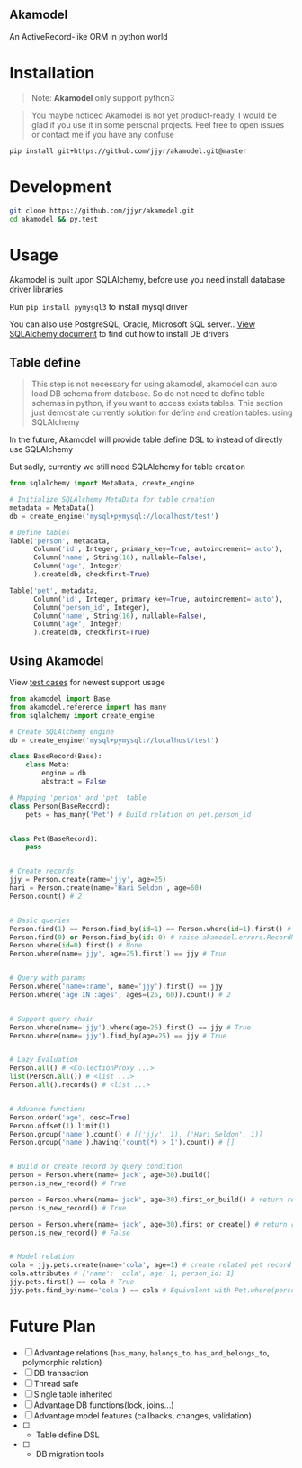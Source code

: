 Akamodel
------------

An ActiveRecord-like ORM in python world

# Installation

> Note: **Akamodel** only support python3

> You maybe noticed Akamodel is not yet product-ready, I would be glad if you use it in some personal projects. Feel free to open issues or  contact me if you have any confuse

`pip install git+https://github.com/jjyr/akamodel.git@master`

# Development

``` bash
git clone https://github.com/jjyr/akamodel.git
cd akamodel && py.test
```

# Usage

Akamodel is built upon SQLAlchemy, before use you need install database driver libraries

Run `pip install pymysql3` to install mysql driver

You can also use PostgreSQL, Oracle, Microsoft SQL server.. [View SQLAlchemy document](http://docs.sqlalchemy.org/en/latest/dialects/index.html) to find out how to install DB drivers

## Table define
> This step is not necessary for using akamodel, akamodel can auto load DB schema from database. So do not need to define table schemas in python, if you want to access exists tables. This section just demostrate currently solution for define and creation tables: using SQLAlchemy

 In the future, Akamodel will provide table define DSL to instead of directly use SQLAlchemy

 But sadly, currently we still need SQLAlchemy for table creation
``` python
from sqlalchemy import MetaData, create_engine

# Initialize SQLAlchemy MetaData for table creation
metadata = MetaData()
db = create_engine('mysql+pymysql://localhost/test')

# Define tables
Table('person', metadata,
      Column('id', Integer, primary_key=True, autoincrement='auto'),
      Column('name', String(16), nullable=False),
      Column('age', Integer)
      ).create(db, checkfirst=True)

Table('pet', metadata,
      Column('id', Integer, primary_key=True, autoincrement='auto'),
      Column('person_id', Integer),
      Column('name', String(16), nullable=False),
      Column('age', Integer)
      ).create(db, checkfirst=True)
```

## Using Akamodel

View [test cases](/test) for newest support usage

``` python
from akamodel import Base
from akamodel.reference import has_many
from sqlalchemy import create_engine

# Create SQLAlchemy engine
db = create_engine('mysql+pymysql://localhost/test')

class BaseRecord(Base):
    class Meta:
        engine = db
        abstract = False

# Mapping 'person' and 'pet' table
class Person(BaseRecord):
    pets = has_many('Pet') # Build relation on pet.person_id


class Pet(BaseRecord):
    pass


# Create records
jjy = Person.create(name='jjy', age=25)
hari = Person.create(name='Hari Seldon', age=60)
Person.count() # 2


# Basic queries
Person.find(1) == Person.find_by(id=1) == Person.where(id=1).first() # true
Person.find(0) or Person.find_by(id: 0) # raise akamodel.errors.RecordNotFound
Person.where(id=0).first() # None
Person.where(name='jjy', age=25).first() == jjy # True


# Query with params
Person.where('name=:name', name='jjy').first() == jjy
Person.where('age IN :ages', ages=(25, 60)).count() # 2


# Support query chain
Person.where(name='jjy').where(age=25).first() == jjy # True
Person.where(name='jjy').find_by(age=25) == jjy # True


# Lazy Evaluation
Person.all() # <CollectionProxy ...>
list(Person.all()) # <list ...>
Person.all().records() # <list ...>


# Advance functions
Person.order('age', desc=True)
Person.offset(1).limit(1)
Person.group('name').count() # [('jjy', 1), ('Hari Seldon', 1)]
Person.group('name').having('count(*) > 1').count() # []


# Build or create record by query condition
person = Person.where(name='jack', age=30).build()
person.is_new_record() # True

person = Person.where(name='jack', age=30).first_or_build() # return record if existed one, otherwise build a new record(not saved to database)
person.is_new_record() # True

person = Person.where(name='jack', age=30).first_or_create() # return record if existed one, otherwise create a new record
person.is_new_record() # False


# Model relation
cola = jjy.pets.create(name='cola', age=1) # create related pet record
cola.attributes # {'name': 'cola', age: 1, person_id: 1}
jjy.pets.first() == cola # True
jjy.pets.find_by(name='cola') == cola # Equivalent with Pet.where(person_id=jjy.id).find_by(name='cola')

```

# Future Plan

- [ ] Advantage relations (`has_many`, `belongs_to`, `has_and_belongs_to`, polymorphic relation)
- [ ] DB transaction
- [ ] Thread safe
- [ ] Single table inherited
- [ ] Advantage DB functions(lock, joins...)
- [ ] Advantage model features (callbacks, changes, validation)
- [ ] * Table define DSL
- [ ] * DB migration tools
